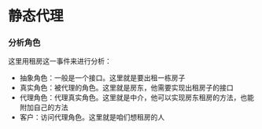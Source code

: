 # 静态代理
### 分析角色
这里用租房这一事件来进行分析：
* 抽象角色：一般是一个接口。这里就是要出租一栋房子
* 真实角色：被代理的角色。这里就是房东，他需要实现出租房子的接口
* 代理角色：代理真实角色。这里就是中介，他可以实现房东租房的方法，也能附加自己的方法
* 客户：访问代理角色。这里就是咱们想租房的人